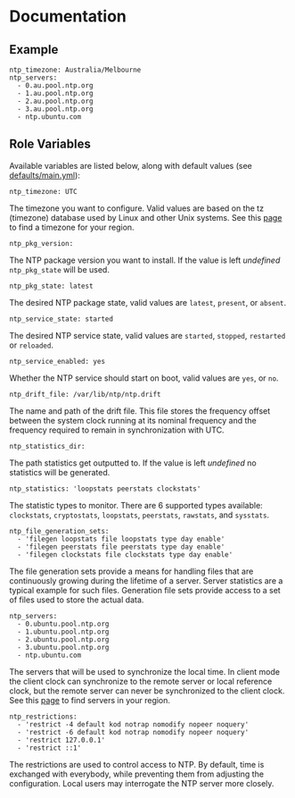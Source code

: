 # Documentation

## Example

```
ntp_timezone: Australia/Melbourne
ntp_servers:
  - 0.au.pool.ntp.org
  - 1.au.pool.ntp.org
  - 2.au.pool.ntp.org
  - 3.au.pool.ntp.org
  - ntp.ubuntu.com
```

## Role Variables

Available variables are listed below, along with default values (see [defaults/main.yml](/defaults/main.yml)):

```
ntp_timezone: UTC
```

The timezone you want to configure. Valid values are based on the tz (timezone) database used by Linux
and other Unix systems. See this [page](https://en.wikipedia.org/wiki/List_of_tz_database_time_zones)
to find a timezone for your region.

```
ntp_pkg_version:
```

The NTP package version you want to install. If the value is left *undefined* `ntp_pkg_state` will be used.

```
ntp_pkg_state: latest
```

The desired NTP package state, valid values are `latest`, `present`, or `absent`.

```
ntp_service_state: started
```

The desired NTP service state, valid values are `started`, `stopped`, `restarted` or `reloaded`.

```
ntp_service_enabled: yes
```

Whether the NTP service should start on boot, valid values are `yes`, or `no`.

```
ntp_drift_file: /var/lib/ntp/ntp.drift
```

The name and path of the drift file. This file stores the frequency offset between the system clock
running at its nominal frequency and the frequency required to remain in synchronization with UTC.

```
ntp_statistics_dir:
```

The path statistics get outputted to. If the value is left *undefined* no statistics will be generated.

```
ntp_statistics: 'loopstats peerstats clockstats'
```

The statistic types to monitor. There are 6 supported types available:
`clockstats`, `cryptostats`, `loopstats`, `peerstats`, `rawstats`, and `sysstats`.

```
ntp_file_generation_sets:
  - 'filegen loopstats file loopstats type day enable'
  - 'filegen peerstats file peerstats type day enable'
  - 'filegen clockstats file clockstats type day enable'
```

The file generation sets provide a means for handling files that are continuously growing during the
lifetime of a server. Server statistics are a typical example for such files. Generation file sets
provide access to a set of files used to store the actual data.

```
ntp_servers:
  - 0.ubuntu.pool.ntp.org
  - 1.ubuntu.pool.ntp.org
  - 2.ubuntu.pool.ntp.org
  - 3.ubuntu.pool.ntp.org
  - ntp.ubuntu.com
```

The servers that will be used to synchronize the local time. In client mode the client clock can synchronize
to the remote server or local reference clock, but the remote server can never be synchronized to the
client clock. See this [page](http://www.pool.ntp.org/zone) to find servers in your region.

```
ntp_restrictions:
  - 'restrict -4 default kod notrap nomodify nopeer noquery'
  - 'restrict -6 default kod notrap nomodify nopeer noquery'
  - 'restrict 127.0.0.1'
  - 'restrict ::1'
```

The restrictions are used to control access to NTP. By default, time is exchanged with everybody, while
preventing them from adjusting the configuration. Local users may interrogate the NTP server more closely.